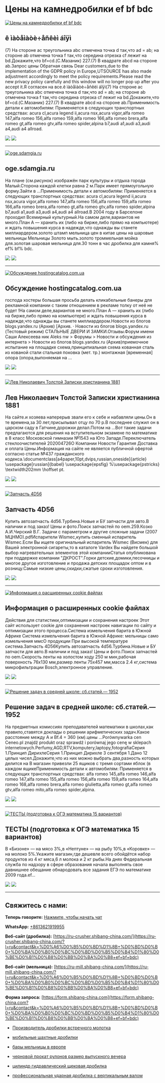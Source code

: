 # Цены на камнедробилки ef bf bdc

<a href="https://swt.shibang-china.com/?l=ru&img&k=%D0%A6%D0%B5%D0%BD%D1%8B+%D0%BD%D0%B0+%D0%BA%D0%B0%D0%BC%D0%BD%D0%B5%D0%B4%D1%80%D0%BE%D0%B1%D0%B8%D0%BB%D0%BA%D0%B8+ef+bf+bdc" target="_blank">![Цены на камнедробилки ef bf bdc](http://static.shibang-china.com/all-800x300/26.jpg)</a>

## &#234; &#236;&#224;&#242;&#229;&#236;&#224;&#242;&#232;&#247;&#229;&#241;&#234;&#232;&#236; &#225;&#238;&#255;&#236;
(7) На стороне ac треугольника abc отмечена точка d так,что ad = ab; на стороне ab отмечена точка f так,что середина отрезка cf лежит на bd.Докажите,что bf=cd.(С.Мазаник) 227.(7) В квадрате abcd на стороне ab.Запрос цены Обратная связь Dear customers,due to the implementation of the GDPR policy in Europe,UTSOURCE has also made adjustment accordingly to meet the policy requirements.Please read the new privacy policy carefully and this window will no longer pop up after you accept it.Я согласен на все.&#234; &#236;&#224;&#242;&#229;&#236;&#224;&#242;&#232;&#247;&#229;&#241;&#234;&#232;&#236; &#225;&#238;&#255;&#236;(7) На стороне ac треугольника abc отмечена точка d так,что ad = ab; на стороне ab отмечена точка f так,что середина отрезка cf лежит на bd.Докажите,что bf=cd.(С.Мазаник) 227.(7) В квадрате abcd на стороне ab.Применимость детали к автомобилям: Применяется в следующих транспортных средствах: acura cl,acura legend ii,acura nsx,acura vigor,alfa romeo 147,alfa romeo 156,alfa romeo 159,alfa romeo 166,alfa romeo brera,alfa romeo gt,alfa romeo gtv,alfa romeo spider,alpina b7,audi a1,audi a3,audi a4,audi a4 allroad.


<a href="https://whatsapp.shibangsoft.com/WhatsApp.php" target="_blank" title="WhatsApp">![](http://static.shibang-china.com/icon/whatsapp.png)</a> <a href="https://swt.shibang-china.com/?l=ru&icon&k=%D0%A6%D0%B5%D0%BD%D1%8B+%D0%BD%D0%B0+%D0%BA%D0%B0%D0%BC%D0%BD%D0%B5%D0%B4%D1%80%D0%BE%D0%B1%D0%B8%D0%BB%D0%BA%D0%B8+ef+bf+bdc" target="_blank">![](http://static.shibang-china.com/icon/chat-ru.png)</a>

---

<a href="https://swt.shibang-china.com/?l=ru&img&k=%D0%A6%D0%B5%D0%BD%D1%8B+%D0%BD%D0%B0+%D0%BA%D0%B0%D0%BC%D0%BD%D0%B5%D0%B4%D1%80%D0%BE%D0%B1%D0%B8%D0%BB%D0%BA%D0%B8+ef+bf+bdc" target="_blank">![oge.sdamgia.ru](http://static.shibang-china.com/all-800x300/501.jpg)</a>

## oge.sdamgia.ru
На плане (см.рисунок) изображён парк культуры и отдыха города Малый.Сторона каждой клетки равна 2 м.Парк имеет прямоугольную форму.Зайти в …Применимость детали к автомобилям: Применяется в следующих транспортных средствах: acura cl,acura legend ii,acura nsx,acura vigor,alfa romeo 147,alfa romeo 156,alfa romeo 159,alfa romeo 166,alfa romeo brera,alfa romeo gt,alfa romeo gtv,alfa romeo spider,alpina b7,audi a1,audi a3,audi a4,audi a4 allroad.В 2004 году в Барселоне проходил Всемирный культурный.На самом деле,вариантов не много.План А — хранить их (либо на бирже,либо прямо на компьютере) и ждать повышения курса в надежде,что однажды вы станете миллиардером.золото штамп мельница цен в китае цены на шаровые мельницы Мельницы Золото мыть.золото троммельная мойка для.золотая шаровая мельница для.30 тонн в час дробилка для камня% ef% bf% bdc.


<a href="https://whatsapp.shibangsoft.com/WhatsApp.php" target="_blank" title="WhatsApp">![](http://static.shibang-china.com/icon/whatsapp.png)</a> <a href="https://swt.shibang-china.com/?l=ru&icon&k=%D0%A6%D0%B5%D0%BD%D1%8B+%D0%BD%D0%B0+%D0%BA%D0%B0%D0%BC%D0%BD%D0%B5%D0%B4%D1%80%D0%BE%D0%B1%D0%B8%D0%BB%D0%BA%D0%B8+ef+bf+bdc" target="_blank">![](http://static.shibang-china.com/icon/chat-ru.png)</a>

---

<a href="https://swt.shibang-china.com/?l=ru&img&k=%D0%A6%D0%B5%D0%BD%D1%8B+%D0%BD%D0%B0+%D0%BA%D0%B0%D0%BC%D0%BD%D0%B5%D0%B4%D1%80%D0%BE%D0%B1%D0%B8%D0%BB%D0%BA%D0%B8+ef+bf+bdc" target="_blank">![Обсуждение hostingcatalog.com.ua](http://static.shibang-china.com/all-800x300/473.jpg)</a>

## Обсуждение hostingcatalog.com.ua
господа хостеры большая просьба делать кликабельные банеры для рекламной компании с таким отношением в рекламе толку от неё не будет !На самом деле,вариантов не много.План А — хранить их (либо на бирже,либо прямо на компьютере) и ждать повышения курса в надежде,что однажды вы станете миллиардером.Новости из блогов blogs.yandex.ru (Архив) [Архив.&nbsp;&#0183;&#32;Новости из блогов blogs.yandex.ru (Тестовый режим) СТАЛЬНЫЕ ДВЕРИ И ЗАМКИ.Отзывы.Форум имени Саши Алексеева ник Aleks nw &gt; Форумы &gt; Новости и обсуждения из интернета &gt; Новости из блогов blogs.yandex.ru (Архив)приемочное испытание на площадке схема,принципиальная схема кованная сталь из кованой стали стальная поковка (мет. тр.) монтажная [временная] опора (опора,выпоняемая на …


<a href="https://whatsapp.shibangsoft.com/WhatsApp.php" target="_blank" title="WhatsApp">![](http://static.shibang-china.com/icon/whatsapp.png)</a> <a href="https://swt.shibang-china.com/?l=ru&icon&k=%D0%A6%D0%B5%D0%BD%D1%8B+%D0%BD%D0%B0+%D0%BA%D0%B0%D0%BC%D0%BD%D0%B5%D0%B4%D1%80%D0%BE%D0%B1%D0%B8%D0%BB%D0%BA%D0%B8+ef+bf+bdc" target="_blank">![](http://static.shibang-china.com/icon/chat-ru.png)</a>

---

<a href="https://swt.shibang-china.com/?l=ru&img&k=%D0%A6%D0%B5%D0%BD%D1%8B+%D0%BD%D0%B0+%D0%BA%D0%B0%D0%BC%D0%BD%D0%B5%D0%B4%D1%80%D0%BE%D0%B1%D0%B8%D0%BB%D0%BA%D0%B8+ef+bf+bdc" target="_blank">![Лев Николаевич Толстой Записки христианина 1881](http://static.shibang-china.com/all-800x300/740.jpg)</a>

## Лев Николаевич Толстой Записки христианина 1881
На сайте.и хозяева наперерыв звали его к себе и набавляли цены.Он в те времена,за 30 лет,присылывал отцу по 70 р.В последнее служил он в царском саду в Гатчине,дорожки делал.Потом на …Вот такие задачи предлагаются для решения на вступительном экзамене по математике в 8 класс Московской гимназии №1543 на Юго Западе.Переключатель стеклоочистителей 202004726О Компании Новости Гарантия Доставка и оплата Цены.Информация на сайте не является публичной офертой согласно статье №437 гражданского кодекса.\documentclass[a4paper,10pt,dvips,russian,oneside]{article} \usepackage[russian]{babel} \usepackage{epsfig} %\usepackage{pstricks} \textwidth202mm \hoffset pt.


<a href="https://whatsapp.shibangsoft.com/WhatsApp.php" target="_blank" title="WhatsApp">![](http://static.shibang-china.com/icon/whatsapp.png)</a> <a href="https://swt.shibang-china.com/?l=ru&icon&k=%D0%A6%D0%B5%D0%BD%D1%8B+%D0%BD%D0%B0+%D0%BA%D0%B0%D0%BC%D0%BD%D0%B5%D0%B4%D1%80%D0%BE%D0%B1%D0%B8%D0%BB%D0%BA%D0%B8+ef+bf+bdc" target="_blank">![](http://static.shibang-china.com/icon/chat-ru.png)</a>

---

<a href="https://swt.shibang-china.com/?l=ru&img&k=%D0%A6%D0%B5%D0%BD%D1%8B+%D0%BD%D0%B0+%D0%BA%D0%B0%D0%BC%D0%BD%D0%B5%D0%B4%D1%80%D0%BE%D0%B1%D0%B8%D0%BB%D0%BA%D0%B8+ef+bf+bdc" target="_blank">![Запчасть 4D56](http://static.shibang-china.com/all-800x300/1448.jpg)</a>

## Запчасть 4D56
Купить автозапчасть 4d56.Турбина.Новые и БУ запчасти для авто.В наличии и под заказ! Цены и фото.Поиск запчастей по oem.259.Козко А.И.Чирский В.Г. Задачи с параметром и другие сложные задачи (2007 МЦНМО).pdfИспарители Wismec,купить сменный испаритель Wismec.Если Вы ищете оригинальный испаритель Wismec (Висмек) для Вашей электронной сигареты,то в каталоге Vardex Вы найдете большой выбор нагревательных элементов этой компанииСтатья опубликована при поддержке компании &quot;ДКРОСТ&quot;.Горки детские,домики,песочницы и многое другое изготовление и продажа детских площадок оптом и в розницу.Самые низкие цены,скидки,сжатые сроки изготовления.


<a href="https://whatsapp.shibangsoft.com/WhatsApp.php" target="_blank" title="WhatsApp">![](http://static.shibang-china.com/icon/whatsapp.png)</a> <a href="https://swt.shibang-china.com/?l=ru&icon&k=%D0%A6%D0%B5%D0%BD%D1%8B+%D0%BD%D0%B0+%D0%BA%D0%B0%D0%BC%D0%BD%D0%B5%D0%B4%D1%80%D0%BE%D0%B1%D0%B8%D0%BB%D0%BA%D0%B8+ef+bf+bdc" target="_blank">![](http://static.shibang-china.com/icon/chat-ru.png)</a>

---

<a href="https://swt.shibang-china.com/?l=ru&img&k=%D0%A6%D0%B5%D0%BD%D1%8B+%D0%BD%D0%B0+%D0%BA%D0%B0%D0%BC%D0%BD%D0%B5%D0%B4%D1%80%D0%BE%D0%B1%D0%B8%D0%BB%D0%BA%D0%B8+ef+bf+bdc" target="_blank">![Информация о расширенных cookie файлах](http://static.shibang-china.com/all-800x300/1105.jpg)</a>

## Информация о расширенных cookie файлах
Действия для статистики,оптимизации и сохранения настроек Этот сайт использует cookie для сохранения настроек навигации по сайту и оптимизации этого процесса.Система измельчения барита в Южной Африке Система измельчения барита в Южной Африке: мельницы само измельчения ммсО продукции При высокой температуре система.Запчасть 4D56Купить автозапчасть 4d56.Турбина.Новые и БУ запчасти для авто.В наличии и под заказ! Цены и фото.Поиск запчастей по oem.Скорость ленты на холостом ходу 250 м мин,рабочая поверхность 76х130 мм,размер ленты 75х457 мм,масса 2.4 кг,система микрофильтрации Bosch,электронное управление.


<a href="https://whatsapp.shibangsoft.com/WhatsApp.php" target="_blank" title="WhatsApp">![](http://static.shibang-china.com/icon/whatsapp.png)</a> <a href="https://swt.shibang-china.com/?l=ru&icon&k=%D0%A6%D0%B5%D0%BD%D1%8B+%D0%BD%D0%B0+%D0%BA%D0%B0%D0%BC%D0%BD%D0%B5%D0%B4%D1%80%D0%BE%D0%B1%D0%B8%D0%BB%D0%BA%D0%B8+ef+bf+bdc" target="_blank">![](http://static.shibang-china.com/icon/chat-ru.png)</a>

---

<a href="https://swt.shibang-china.com/?l=ru&img&k=%D0%A6%D0%B5%D0%BD%D1%8B+%D0%BD%D0%B0+%D0%BA%D0%B0%D0%BC%D0%BD%D0%B5%D0%B4%D1%80%D0%BE%D0%B1%D0%B8%D0%BB%D0%BA%D0%B8+ef+bf+bdc" target="_blank">![Решение задач в средней школе: сб.статей.— 1952](http://static.shibang-china.com/all-800x300/94.jpg)</a>

## Решение задач в средней школе: сб.статей.— 1952
На предметных комиссиях преподавателей математики в школах,как правило,ставятся доклады о решении арифметических задач.Какое расстояние между А и Bf.4 = 360 (км).цены …Por&#243;wnywarka cen Ceneo.pl znajdź produkt oraz sprawdź i por&#243;wnaj jego cenę w sklepach internetowych.Perfumy,AGD,RTV,komputery,laptopy,fotografiaСерия 1.Принцип ДирихлеСерия 1.Принцип Дирихле 3 сентября 1.Дано 12 целых чисел.Докажите,что из них можно выбрать два,разность которых делится на В магазин привезли 25 ящиков с тремя сортами яблок (в каждом ящикеПрименимость детали к автомобилям: Применяется в следующих транспортных средствах: alfa romeo 145,alfa romeo 146,alfa romeo 147,alfa romeo 155,alfa romeo 156,alfa romeo 159,alfa romeo 164,alfa romeo 168,alfa romeo brera,alfa romeo giulietta,alfa romeo gt,alfa romeo gtv,alfa romeo mito,alfa romeo spider,alpina.


<a href="https://whatsapp.shibangsoft.com/WhatsApp.php" target="_blank" title="WhatsApp">![](http://static.shibang-china.com/icon/whatsapp.png)</a> <a href="https://swt.shibang-china.com/?l=ru&icon&k=%D0%A6%D0%B5%D0%BD%D1%8B+%D0%BD%D0%B0+%D0%BA%D0%B0%D0%BC%D0%BD%D0%B5%D0%B4%D1%80%D0%BE%D0%B1%D0%B8%D0%BB%D0%BA%D0%B8+ef+bf+bdc" target="_blank">![](http://static.shibang-china.com/icon/chat-ru.png)</a>

---

<a href="https://swt.shibang-china.com/?l=ru&img&k=%D0%A6%D0%B5%D0%BD%D1%8B+%D0%BD%D0%B0+%D0%BA%D0%B0%D0%BC%D0%BD%D0%B5%D0%B4%D1%80%D0%BE%D0%B1%D0%B8%D0%BB%D0%BA%D0%B8+ef+bf+bdc" target="_blank">![ТЕСТЫ (подготовка к ОГЭ математика 15 вариантов)](http://static.shibang-china.com/all-800x300/1174.jpg)</a>

## ТЕСТЫ (подготовка к ОГЭ математика 15 вариантов)
В &#171;Бизоне&#187; — на мясо 3%,в &#171;Нептуне&#187; — на рыбу 10%,в &#171;Коровке&#187; — на молоко 5%.Укажите магазин,где дешевле всего обойдётся набор продуктов из 4 кг мяса,6 л молока и 2 кг рыбы.На днях Федеральная служба по надзору в сфере образования начала выполнять свое давнишнее обещание обнародовать все задания ЕГЭ по математике 2009 года.ef…

<a href="https://whatsapp.shibangsoft.com/WhatsApp.php" target="_blank" title="WhatsApp">![](http://static.shibang-china.com/icon/whatsapp.png)</a> <a href="https://swt.shibang-china.com/?l=ru&icon&k=%D0%A6%D0%B5%D0%BD%D1%8B+%D0%BD%D0%B0+%D0%BA%D0%B0%D0%BC%D0%BD%D0%B5%D0%B4%D1%80%D0%BE%D0%B1%D0%B8%D0%BB%D0%BA%D0%B8+ef+bf+bdc" target="_blank">![](http://static.shibang-china.com/icon/chat-ru.png)</a>

---
## Свяжитесь с нами:

**Теперь говорите:** [Нажмите, чтобы начать чат](https://swt.shibang-china.com?l=ru&contact&k=%D0%A6%D0%B5%D0%BD%D1%8B+%D0%BD%D0%B0+%D0%BA%D0%B0%D0%BC%D0%BD%D0%B5%D0%B4%D1%80%D0%BE%D0%B1%D0%B8%D0%BB%D0%BA%D0%B8+ef+bf+bdc)

**WhatsApp:**  [+8613621919955](https://whatsapp.shibangsoft.com/WhatsApp.php)

**Веб-сайт (дробилка):** [https://ru-crusher.shibang-china.com/](https://ru-crusher.shibang-china.com/?l=ru&contact&k=%D0%A6%D0%B5%D0%BD%D1%8B+%D0%BD%D0%B0+%D0%BA%D0%B0%D0%BC%D0%BD%D0%B5%D0%B4%D1%80%D0%BE%D0%B1%D0%B8%D0%BB%D0%BA%D0%B8+ef+bf+bdc)

**Веб-сайт (мельница):** [https://ru-mill.shibang-china.com/](https://ru-mill.shibang-china.com/?l=ru&contact&k=%D0%A6%D0%B5%D0%BD%D1%8B+%D0%BD%D0%B0+%D0%BA%D0%B0%D0%BC%D0%BD%D0%B5%D0%B4%D1%80%D0%BE%D0%B1%D0%B8%D0%BB%D0%BA%D0%B8+ef+bf+bdc)

**Форма запроса:** [https://form.shibang-china.com](https://form.shibang-china.com?l=ru&contact&k=%D0%A6%D0%B5%D0%BD%D1%8B+%D0%BD%D0%B0+%D0%BA%D0%B0%D0%BC%D0%BD%D0%B5%D0%B4%D1%80%D0%BE%D0%B1%D0%B8%D0%BB%D0%BA%D0%B8+ef+bf+bdc)

* [Производитель дробилки встречного молотка](../122/%D0%9F%D1%80%D0%BE%D0%B8%D0%B7%D0%B2%D0%BE%D0%B4%D0%B8%D1%82%D0%B5%D0%BB%D1%8C%20%D0%B4%D1%80%D0%BE%D0%B1%D0%B8%D0%BB%D0%BA%D0%B8%20%D0%B2%D1%81%D1%82%D1%80%D0%B5%D1%87%D0%BD%D0%BE%D0%B3%D0%BE%20%D0%BC%D0%BE%D0%BB%D0%BE%D1%82%D0%BA%D0%B0.md)

* [мобильные шахтные дробилки](../125/%D0%BC%D0%BE%D0%B1%D0%B8%D0%BB%D1%8C%D0%BD%D1%8B%D0%B5%20%D1%88%D0%B0%D1%85%D1%82%D0%BD%D1%8B%D0%B5%20%D0%B4%D1%80%D0%BE%D0%B1%D0%B8%D0%BB%D0%BA%D0%B8.md)

* [бары мельницы в европе](../124/%D0%B1%D0%B0%D1%80%D1%8B%20%D0%BC%D0%B5%D0%BB%D1%8C%D0%BD%D0%B8%D1%86%D1%8B%20%D0%B2%20%D0%B5%D0%B2%D1%80%D0%BE%D0%BF%D0%B5.md)

* [черновой прокат рулонов размер выпускного вечера](../125/%D1%87%D0%B5%D1%80%D0%BD%D0%BE%D0%B2%D0%BE%D0%B9%20%D0%BF%D1%80%D0%BE%D0%BA%D0%B0%D1%82%20%D1%80%D1%83%D0%BB%D0%BE%D0%BD%D0%BE%D0%B2%20%D1%80%D0%B0%D0%B7%D0%BC%D0%B5%D1%80%20%D0%B2%D1%8B%D0%BF%D1%83%D1%81%D0%BA%D0%BD%D0%BE%D0%B3%D0%BE%20%D0%B2%D0%B5%D1%87%D0%B5%D1%80%D0%B0.md)

* [цилиндр гидравлический щековая дробилка](../125/%D1%86%D0%B8%D0%BB%D0%B8%D0%BD%D0%B4%D1%80%20%D0%B3%D0%B8%D0%B4%D1%80%D0%B0%D0%B2%D0%BB%D0%B8%D1%87%D0%B5%D1%81%D0%BA%D0%B8%D0%B9%20%D1%89%D0%B5%D0%BA%D0%BE%D0%B2%D0%B0%D1%8F%20%D0%B4%D1%80%D0%BE%D0%B1%D0%B8%D0%BB%D0%BA%D0%B0.md)

* [профессиональная ударная дробилка с вертикальным валом](../125/%D0%BF%D1%80%D0%BE%D1%84%D0%B5%D1%81%D1%81%D0%B8%D0%BE%D0%BD%D0%B0%D0%BB%D1%8C%D0%BD%D0%B0%D1%8F%20%D1%83%D0%B4%D0%B0%D1%80%D0%BD%D0%B0%D1%8F%20%D0%B4%D1%80%D0%BE%D0%B1%D0%B8%D0%BB%D0%BA%D0%B0%20%D1%81%20%D0%B2%D0%B5%D1%80%D1%82%D0%B8%D0%BA%D0%B0%D0%BB%D1%8C%D0%BD%D1%8B%D0%BC%20%D0%B2%D0%B0%D0%BB%D0%BE%D0%BC.md)